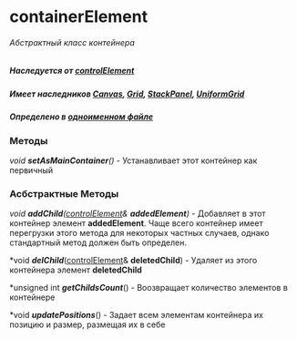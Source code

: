 # containerElement
###### Абстрактный класс контейнера
##### Наследуется от [controlElement](https://github.com/googleplexplex/Console-Presentation-Foundation/blob/master/doc/controlElement.md)
##### Имеет наследников [Canvas](https://github.com/googleplexplex/Console-Presentation-Foundation/blob/master/doc/Canvas.md), [Grid](https://github.com/googleplexplex/Console-Presentation-Foundation/blob/master/doc/Grid.md), [StackPanel](https://github.com/googleplexplex/Console-Presentation-Foundation/blob/master/doc/StackPanel.md), [UniformGrid](https://github.com/googleplexplex/Console-Presentation-Foundation/blob/master/doc/UniformGrid.md)
##### Определено в [одноименном файле](https://github.com/googleplexplex/Console-Presentation-Foundation/blob/master/core/containerElement.hpp)


### Методы

*void ***setAsMainContainer***()* - Устанавливает этот контейнер как первичный


### Асбстрактные Методы

*void ***addChild***([controlElement](https://github.com/googleplexplex/Console-Presentation-Foundation/blob/master/doc/controlElement.md)& **addedElement**)* - Добавляет в этот контейнер элемент **addedElement**. Чаще всего контейнер имеет перегрузки этого метода для некоторых частных случаев, однако стандартный метод должен быть определен.

*void ***delChild***([controlElement](https://github.com/googleplexplex/Console-Presentation-Foundation/blob/master/doc/controlElement.md)& **deletedChild**) - Удаляет из этого контейнера элемент **deletedChild**

*unsigned int ***getChildsCount***() - Воозвращает количество элементов в контейнере

*void ***updatePositions***() - Задает всем элементам контейнера их позицию и размер, размещая их в себе

